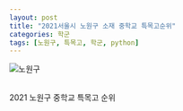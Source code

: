 ```yaml
---
layout: post
title: "2021서울시 노원구 소재 중학교 특목고순위"
categories: 학군
tags: [노원구, 특목고, 학군, python]
---
```


![노원구](https://user-images.githubusercontent.com/43463898/141252561-6306edc2-3dff-4f29-9175-6253686c725b.png)

<br>
2021 노원구 중학교 특목고 순위<br>
